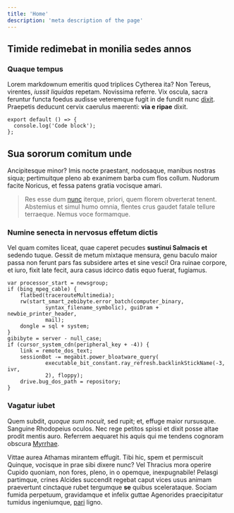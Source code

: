 ```yaml
---
title: 'Home'
description: 'meta description of the page'
---
```


## Timide redimebat in monilia sedes annos

### Quaque tempus

Lorem markdownum emeritis quod triplices Cytherea ita? Non Tereus, virentes,
_iussit liquidas_ repetam. Novissima referre. Vix oscula, sacra feruntur functa
foedus audisse veteremque fugit in de fundit nunc
[dixit](http://nudautve.org/gladiidaedalon). Praepetis deducunt cervix caerulus
maerenti: **via e ripae** dixit.

```js[file.js]
export default () => {
  console.log('Code block');
};
```

## Sua sororum comitum unde

Ancipitesque minor? Imis nocte praestant, nodosaque, manibus nostras siqua;
pertimuitque pleno ab exanimem barba cum flos collum. Nudorum facite Noricus, et
fessa patens gratia vocisque amari.

> Res esse dum [nunc](http://www.mihinihil.com/spes.aspx) iterque, priori, quem
> florem obverterat tenent. Abstemius et simul humo omnia, flentes crus gaudet
> fatale tellure terraeque. Nemus voce formamque.

### Numine senecta in nervosus effetum dictis

Vel quam comites liceat, quae caperet pecudes **sustinui Salmacis et** sedendo
tuque. Gessit de metum mixtaque mensura, genu baculo maior passa non ferunt pars
fas subsidere artes et sine vesci! Ora ruinae corpore, et iuro, fixit late
fecit, aura casus idcirco datis equo fuerat, fugiamus.

    var processor_start = newsgroup;
    if (bing_mpeg_cable) {
        flatbed(tracerouteMultimedia);
        rw(start_smart_zebibyte.error_batch(computer_binary,
                syntax_filename_symbolic), guiDram + newbie_printer_header,
                mail);
        dongle = sql + system;
    }
    gibibyte = server - null_case;
    if (cursor_system_cdn(peripheral_key + -4)) {
        link = remote_dos_text;
        sessionBot -= megabit.power_bloatware_query(
                executable_bit_constant.ray_refresh.backlinkStickName(-3, ivr,
                2), floppy);
        drive.bug_dos_path = repository;
    }

### Vagatur iubet

Quem subdit, _quoque sum nocuit_, sed rupit; et, effuge maior rursusque.
Sanguine Rhodopeius oculos. Nec rege petitos spissi et dixit posse altae prodit
mentis auro. Referrem aequaret his aquis qui me tendens cognoram obscura
[Myrrhae](http://latrantis.com/mirere-urbe).

Vittae aurea Athamas mirantem effugit. Tibi hic, spem et permiscuit Quinque,
vocisque in prae sibi dixere nunc? Vel Thracius mora operire Cupido quoniam, non
fores, pleno, in o opemque, inexpugnabile! Pelasgi partimque, crines Alcides
succendit regebat caput vices usus animam praevertunt cinctaque rubet tergumque
**se** quibus scelerataque. Sociam fumida perpetuum, gravidamque et infelix
guttae Agenorides praecipitatur tumidus ingeniumque,
[pari](http://www.iubeatis.org/aevumait) ligno.
